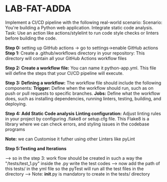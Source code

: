 # LAB-FAT-ADDA
Implement a CI/CD pipeline with the following real-world scenario:
Scenario: You're building a Python web application. Integrate static code analysis.
Task: Use an action like actions/stylelint to run code style checks or linters before building the code.

**Step 0:** setting up GitHub actions → go to settings→enable GitHub actions
**Step 1:** Create a .github/workflows directory in your repository:
 This directory will contain all your GitHub Actions workflow files

**Step 2: Create a workflow file:**
You can name it python-app.yml. This file will define the steps that your CI/CD pipeline will execute.

**Step 3: Defining a workflow:**
The workflow file should include the following components:
**Trigger:** Define when the workflow should run, such as on push or pull requests to specific branches.
**Jobs:** Define what the workflow does, such as installing dependencies, running linters, testing, building, and deploying.

**Step 4: Add Static Code analysis**
**Linting configuration:** Adjust linting rules in your project by configuring .flake8 or setup.cfg file. This Flake8 is a library where we can check errors, and styling issues in the codebase programs

**Note:** we can Customise it futher using other Linters like pyLint

**Step 5:Testing and Iterations**

--> so in the step 3: work flow should be created in such a way the "/tests/test_1.py" inside the .py write the test codes 
--> now add the path of this tests/ in the yml file so the pyTest will run all the test files in the directory
--> Note: __init__.py is mandatory to create in the tests/ directory
